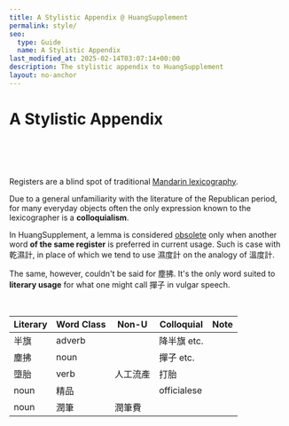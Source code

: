 ```yaml
---
title: A Stylistic Appendix @ HuangSupplement
permalink: style/
seo:
  type: Guide
  name: A Stylistic Appendix
last_modified_at: 2025-02-14T03:07:14+00:00
description: The stylistic appendix to HuangSupplement
layout: no-anchor
---
```

# A Stylistic Appendix
&nbsp;  
&nbsp;  
&nbsp;  
&nbsp;  
Registers are a blind spot of traditional [Mandarin lexicography](https://t18d.github.io/HuangSupplement/tally/).

Due to a general unfamiliarity with the literature of the Republican period, for many everyday objects often the only expression known to the lexicographer is a **colloquialism**.

In HuangSupplement, a lemma is considered [obsolete](https://t18d.github.io/HuangSupplement/obsolete/) only when another word **of the same register** is preferred in current usage. Such is case with 乾濕計, in place of which we tend to use 濕度計 on the analogy of 溫度計.

The same, however, couldn't be said for 塵拂. It's the only word suited to **literary usage** for what one might call 撣子 in vulgar speech.

&nbsp;  
<!-- Anything not in the table must be before this comment. -->

Literary|Word Class|Non-U|Colloquial|Note
---|---|---|---|---
半旗|adverb||降半旗 etc.|
塵拂|noun||撣子 etc.|
墮胎|verb|人工流產|打胎|
|noun|精品||officialese
|noun|潤筆|潤筆費|

